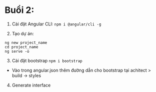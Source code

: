 # Buổi 2:

1. Cài đặt Angular CLI:
   `npm i @angular/cli -g`

2. Tạo dự án:

```
ng new project_name
cd project_name
ng serve -o
```

3. Cài đặt bootstrap
   `npm i bootstrap`

- Vào trong angular.json thêm đường dẫn cho bootstrap tại achitect > build -> styles

4. Generate interface

